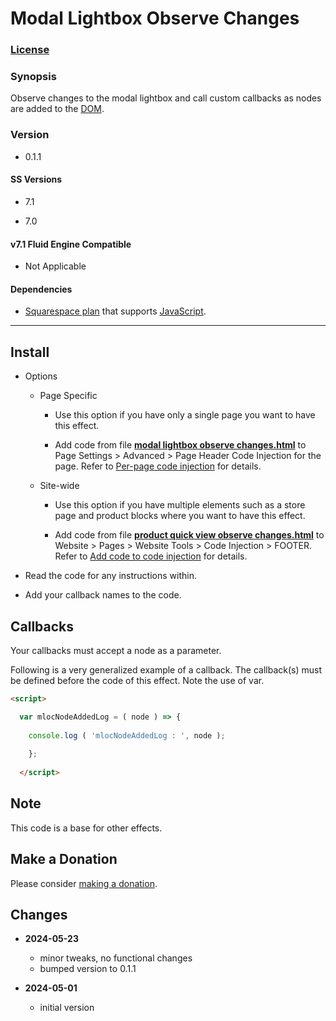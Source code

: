 # Modal Lightbox Observe Changes

### [License][1]

### Synopsis

Observe changes to the modal lightbox and call custom callbacks as nodes are
added to the [DOM][2].

### Version

  * 0.1.1

#### SS Versions

  * 7.1
  
  * 7.0

#### v7.1 Fluid Engine Compatible

  * Not Applicable

#### Dependencies

  * [Squarespace plan][3] that supports [JavaScript][4].

---

## Install

* Options

  * Page Specific
  
    * Use this option if you have only a single page you want to have this
      effect.
      
    * Add code from file **[modal lightbox observe changes.html][5]** to Page
      Settings > Advanced > Page Header Code Injection for the page. Refer to
      [Per-page code injection][6] for details.
      
  * Site-wide
  
    * Use this option if you have multiple elements such as a store page and
      product blocks where you want to have this effect.
      
    * Add code from file **[product quick view observe changes.html][5]** to
      Website > Pages > Website Tools > Code Injection > FOOTER. Refer to [Add
      code to code injection][7] for details.
      
* Read the code for any instructions within.

* Add your callback names to the code.

## Callbacks

Your callbacks must accept a node as a parameter.

Following is a very generalized example of a callback. The callback(s) must be
defined before the code of this effect. Note the use of var.

```html
<script>

  var mlocNodeAddedLog = ( node ) => {
  
    console.log ( 'mlocNodeAddedLog : ', node );
    
    };
    
  </script>
```

## Note

This code is a base for other effects.

## Make a Donation

Please consider [making a donation][8].

## Changes

* **2024-05-23**

  * minor tweaks, no functional changes
  * bumped version to 0.1.1
  
* **2024-05-01**

  * initial version

[1]: https://github.com/tomsWebConsulting/twcsl/blob/main/LICENSE.txt#L1
[2]: https://developer.mozilla.org/en-US/docs/Web/API/Document_Object_Model
[3]: https://www.squarespace.com/pricing
[4]: https://en.wikipedia.org/wiki/JavaScript
[5]: modal%20lightbox%20observe%20changes.html#L1
[6]: https://support.squarespace.com/hc/en-us/articles/205815908-Using-code-injection#toc-per-page-code-injection
[7]: https://support.squarespace.com/hc/en-us/articles/205815908-Using-code-injection#toc-add-code-to-code-injection
[8]: https://github.com/tomsWebConsulting/twcsl#make-a-donation
